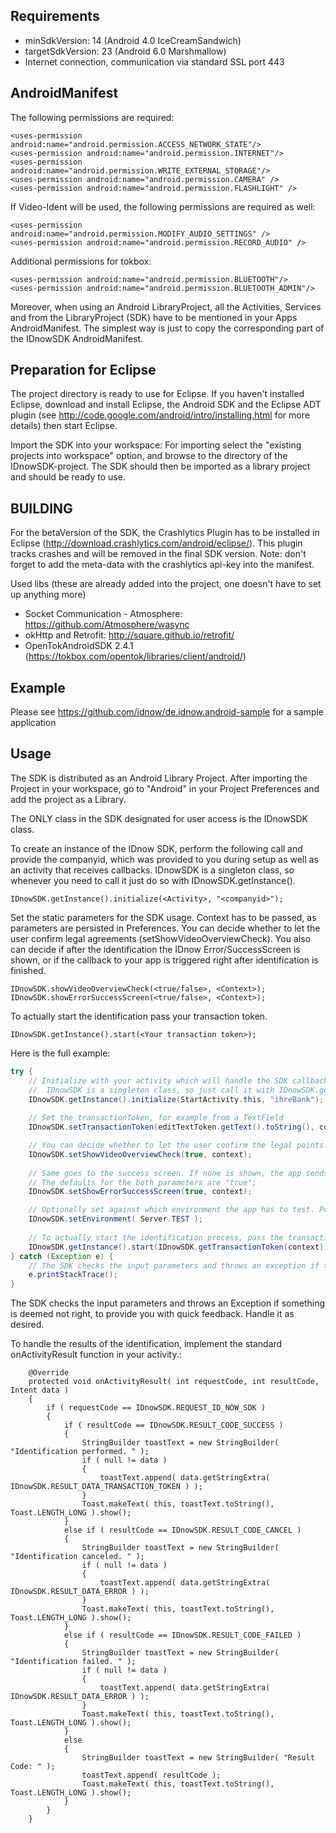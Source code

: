 ## Requirements

- minSdkVersion: 14  (Android 4.0 IceCreamSandwich)
- targetSdkVersion:	23 (Android 6.0 Marshmallow)
- Internet connection, communication via standard SSL port 443

## AndroidManifest

The following permissions are required:

```
<uses-permission android:name="android.permission.ACCESS_NETWORK_STATE"/>
<uses-permission android:name="android.permission.INTERNET"/>
<uses-permission android:name="android.permission.WRITE_EXTERNAL_STORAGE"/>
<uses-permission android:name="android.permission.CAMERA" />
<uses-permission android:name="android.permission.FLASHLIGHT" />
```

If Video-Ident will be used, the following permissions are required as well:

```
<uses-permission android:name="android.permission.MODIFY_AUDIO_SETTINGS" />
<uses-permission android:name="android.permission.RECORD_AUDIO" />
```

Additional permissions for tokbox:

```
<uses-permission android:name="android.permission.BLUETOOTH"/>
<uses-permission android:name="android.permission.BLUETOOTH_ADMIN"/>
```

Moreover, when using an Android LibraryProject, all the Activities, Services and <uses-feature> from the LibraryProject (SDK) have to be mentioned in your Apps AndroidManifest. The simplest way is just to copy the corresponding part of the IDnowSDK AndroidManifest.

## Preparation for Eclipse

The project directory is ready to use for Eclipse.
If you haven't installed Eclipse, download and install Eclipse, the Android SDK and the Eclipse ADT
plugin (see http://code.google.com/android/intro/installing.html for more details)
then start Eclipse.

Import the SDK into your workspace:
For importing select the "existing projects into workspace" option, and browse to the directory of the IDnowSDK-project.
The SDK should then be imported as a library project and should be ready to use.

## BUILDING

For the betaVersion of the SDK, the Crashlytics Plugin has to be installed in Eclipse (http://download.crashlytics.com/android/eclipse/).
This plugin tracks crashes and will be removed in the final SDK version. 
Note: don't forget to add the meta-data with the crashlytics api-key into the manifest.

Used libs (these are already added into the project, one doesn't have to set up anything more)
- Socket Communication - Atmosphere: https://github.com/Atmosphere/wasync
- okHttp and Retrofit: http://square.github.io/retrofit/
- OpenTokAndroidSDK 2.4.1 (https://tokbox.com/opentok/libraries/client/android/)

## Example

Please see https://github.com/idnow/de.idnow.android-sample for a sample application

## Usage

The SDK is distributed as an Android Library Project.
After importing the Project in your workspace, go to "Android" in your Project Preferences and add the project as a Library.

The ONLY class in the SDK designated for user access is the IDnowSDK class.

To create an instance of the IDnow SDK, perform the following call and provide the companyid, which was provided to you during setup as well as an activity that receives callbacks. IDnowSDK is a singleton class, so whenever you need to call it just do so with IDnowSDK.getInstance().

```
IDnowSDK.getInstance().initialize(<Activity>, "<companyid>"); 
```

Set the static parameters for the SDK usage. Context has to be passed, as parameters are persisted in Preferences. You can decide whether to let the user confirm legal agreements (setShowVideoOverviewCheck).
You also can decide if after the identification the IDnow Error/SuccessScreen is shown, or if the callback to your app is triggered right after identification is finished.

```
IDnowSDK.showVideoOverviewCheck(<true/false>, <Context>);
IDnowSDK.showErrorSuccessScreen(<true/false>, <Context>);
```

To actually start the identification pass your transaction token.

```
IDnowSDK.getInstance().start(<Your transaction token>);
```

Here is the full example:

```java
try {
	// Initialize with your activity which will handle the SDK callback and pass the id of your company.
	//	IDnowSDK is a singleton class, so just call it with IDnowSDK.getInstance()
	IDnowSDK.getInstance().initialize(StartActivity.this, "ihreBank");
	
	// Set the transactionToken, for example from a TextField
	IDnowSDK.setTransactionToken(editTextToken.getText().toString(), context);

	// You can decide whether to let the user confirm the legal points.
	IDnowSDK.setShowVideoOverviewCheck(true, context);
	
	// Same goes to the success screen. If none is shown, the app sends the results right back.
	// The defaults for the both parameters are "true";
	IDnowSDK.setShowErrorSuccessScreen(true, context);

	// Optionally set against which environment the app has to test. Possibilities are DEV, TEST, LIVE, with LIVE being the default.
	IDnowSDK.setEnvironment( Server.TEST ); 
	
	// To actually start the identification process, pass the transactionToken.
	IDnowSDK.getInstance().start(IDnowSDK.getTransactionToken(context)); 
} catch (Exception e) {
	// The SDK checks the input parameters and throws an exception if they don't seem right.
	e.printStackTrace();
} 
```

The SDK checks the input parameters and throws an Exception if something is deemed not right, to provide you with quick feedback. Handle it as desired.

To handle the results of the identification, implement the standard onActivityResult function in your activity.:

```
	@Override
	protected void onActivityResult( int requestCode, int resultCode, Intent data )
	{
		if ( requestCode == IDnowSDK.REQUEST_ID_NOW_SDK )
		{
			if ( resultCode == IDnowSDK.RESULT_CODE_SUCCESS )
			{
				StringBuilder toastText = new StringBuilder( "Identification performed. " );
				if ( null != data )
				{
					toastText.append( data.getStringExtra( IDnowSDK.RESULT_DATA_TRANSACTION_TOKEN ) );
				}
				Toast.makeText( this, toastText.toString(), Toast.LENGTH_LONG ).show();
			}
			else if ( resultCode == IDnowSDK.RESULT_CODE_CANCEL )
			{
				StringBuilder toastText = new StringBuilder( "Identification canceled. " );
				if ( null != data )
				{
					toastText.append( data.getStringExtra( IDnowSDK.RESULT_DATA_ERROR ) );
				}
				Toast.makeText( this, toastText.toString(), Toast.LENGTH_LONG ).show();
			}
			else if ( resultCode == IDnowSDK.RESULT_CODE_FAILED )
			{
				StringBuilder toastText = new StringBuilder( "Identification failed. " );
				if ( null != data )
				{
					toastText.append( data.getStringExtra( IDnowSDK.RESULT_DATA_ERROR ) );
				}
				Toast.makeText( this, toastText.toString(), Toast.LENGTH_LONG ).show();
			}
			else
			{
				StringBuilder toastText = new StringBuilder( "Result Code: " );
				toastText.append( resultCode );
				Toast.makeText( this, toastText.toString(), Toast.LENGTH_LONG ).show();
			}
		}
	}
```

